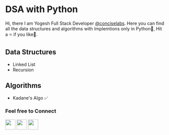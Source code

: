# DSA with Python

Hi, there I am Yogesh Full Stack Developer [@conciselabs](https://www.conciselabs.io/). Here you can find all the data structures and algorithms with Implemtions only in Python🐍, Hit a ⭐ if you like🥳.

## Data Structures

- Linked List
- Recursion

## Algorithms

- Kadane's Algo ✅

### Feel free to Connect

[<img width="32px" height="32px" src="https://static.licdn.com/sc/h/5bukxbhy9xsil5mb7c2wulfbx">](https://www.linkedin.com/in/yogesh-krr/) [<img width="32px" height="32px" src="https://abs.twimg.com/responsive-web/client-web/icon-ios.b1fc727a.png">](https://twitter.com/YogeshKrr) [<img width="32px" height="32px" src="https://github.githubassets.com/favicons/favicon.svg">](https://github.com/yogeshsingh2672000)
